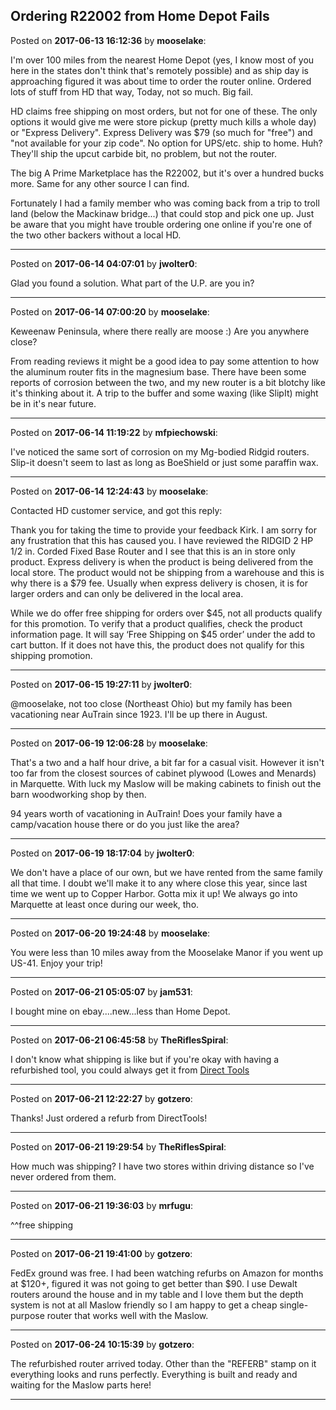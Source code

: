 ## Ordering R22002 from Home Depot Fails
Posted on **2017-06-13 16:12:36** by **mooselake**:

I'm over 100 miles from the nearest Home Depot (yes, I know most of you here in the states don't think that's remotely possible) and as ship day is approaching figured it was about time to order the router online.  Ordered lots of stuff from HD that way,  Today, not so much.   Big fail.



HD claims free shipping on most orders, but not for one of these.  The only options it would give me were store pickup (pretty much kills a whole day) or "Express Delivery".  Express Delivery was $79 (so much for "free") and "not available for your zip code".  No option for UPS/etc. ship to home.   Huh?  They'll ship the upcut carbide bit, no problem, but not the router. 



The big A Prime Marketplace has the R22002, but it's over a hundred bucks more.  Same for any other source I can find.



Fortunately I had a family member who was coming back from a trip to troll land (below the Mackinaw bridge...) that could stop and pick one up.  Just be aware that you might have trouble ordering one online if you're one of the two other backers without a local HD.

---

Posted on **2017-06-14 04:07:01** by **jwolter0**:

Glad you found a solution.  What part of the U.P. are you in?

---

Posted on **2017-06-14 07:00:20** by **mooselake**:

Keweenaw Peninsula, where there really are moose :)  Are you anywhere close?



From reading reviews it might be a good idea to pay some attention to how the aluminum router fits in the magnesium base.  There have been some reports of corrosion between the two, and my new router is a bit blotchy like it's thinking about it.  A trip to the buffer and some waxing (like SlipIt) might be in it's near future.

---

Posted on **2017-06-14 11:19:22** by **mfpiechowski**:

I've noticed the same sort of corrosion on my Mg-bodied Ridgid routers. Slip-it doesn't seem to last as long as BoeShield or just some paraffin wax.

---

Posted on **2017-06-14 12:24:43** by **mooselake**:

Contacted HD customer service, and got this reply:



Thank you for taking the time to provide your feedback Kirk. I am sorry for any frustration that this has caused you. I have reviewed the RIDGID 2 HP 1/2 in. Corded Fixed Base Router and I see that this is an in store only product. Express delivery is when the product is being delivered from the local store. The product would not be shipping from a warehouse and this is why there is a $79 fee. Usually when express delivery is chosen, it is for larger orders and can only be delivered in the local area.

While we do offer free shipping for orders over $45, not all products qualify for this promotion. To verify that a product qualifies, check the product information page. It will say ‘Free Shipping on $45 order’ under the add to cart button. If it does not have this, the product does not qualify for this shipping promotion.

---

Posted on **2017-06-15 19:27:11** by **jwolter0**:

@mooselake, not too close (Northeast Ohio) but my family has been vacationing near AuTrain since 1923. I'll be up there in August.

---

Posted on **2017-06-19 12:06:28** by **mooselake**:

That's a two and a half hour drive,  a bit far for a casual visit.  However it isn't too far from the closest sources of cabinet plywood (Lowes and Menards) in Marquette.  With luck my Maslow will be making cabinets to finish out the barn woodworking shop by then. 



94 years worth of vacationing in AuTrain!  Does your family have a camp/vacation house there or do you just like the area?

---

Posted on **2017-06-19 18:17:04** by **jwolter0**:

We don't have a place of our own, but we have rented from the same family all that time. I doubt we'll make it to any where close this year, since last time we went up to Copper Harbor. Gotta mix it up!  We always go into Marquette at least once during our week, tho.

---

Posted on **2017-06-20 19:24:48** by **mooselake**:

You were less than 10 miles away from the Mooselake Manor if you went up US-41.  Enjoy your trip!

---

Posted on **2017-06-21 05:05:07** by **jam531**:

I bought mine on ebay....new...less than Home Depot.

---

Posted on **2017-06-21 06:45:58** by **TheRiflesSpiral**:

I don't know what shipping is like but if you're okay with having a refurbished tool, you could always get it from [Direct Tools](https://www.directtoolsoutlet.com/catalog/product/view/id/1125/s/rgd-fixed-base-router-rcn-zrr2200/category/117/)

---

Posted on **2017-06-21 12:22:27** by **gotzero**:

Thanks! Just ordered a refurb from DirectTools!

---

Posted on **2017-06-21 19:29:54** by **TheRiflesSpiral**:

How much was shipping? I have two stores within driving distance so I've never ordered from them.

---

Posted on **2017-06-21 19:36:03** by **mrfugu**:

^^free shipping

---

Posted on **2017-06-21 19:41:00** by **gotzero**:

FedEx ground was free. I had been watching refurbs on Amazon for months at $120+, figured it was not going to get better than $90. I use Dewalt routers around the house and in my table and I love them but the depth system is not at all Maslow friendly so I am happy to get a cheap single-purpose router that works well with the Maslow.

---

Posted on **2017-06-24 10:15:39** by **gotzero**:

The refurbished router arrived today. Other than the "REFERB" stamp on it everything looks and runs perfectly. Everything is built and ready and waiting for the Maslow parts here!

---

